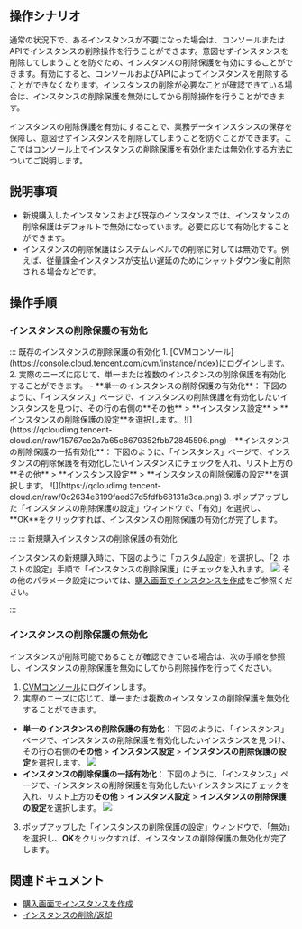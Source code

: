 ## 操作シナリオ


通常の状況下で、あるインスタンスが不要になった場合は、コンソールまたはAPIでインスタンスの削除操作を行うことができます。意図せずインスタンスを削除してしまうことを防ぐため、インスタンスの削除保護を有効にすることができます。有効にすると、コンソールおよびAPIによってインスタンスを削除することができなくなります。インスタンスの削除が必要なことが確認できている場合は、インスタンスの削除保護を無効にしてから削除操作を行うことができます。

インスタンスの削除保護を有効にすることで、業務データインスタンスの保存を保障し、意図せずインスタンスを削除してしまうことを防ぐことができます。ここではコンソール上でインスタンスの削除保護を有効化または無効化する方法についてご説明します。

## 説明事項
- 新規購入したインスタンスおよび既存のインスタンスでは、インスタンスの削除保護はデフォルトで無効になっています。必要に応じて有効化することができます。
- インスタンスの削除保護はシステムレベルでの削除に対しては無効です。例えば、従量課金インスタンスが支払い遅延のためにシャットダウン後に削除される場合などです。


## 操作手順

### インスタンスの削除保護の有効化
<dx-tabs>
::: 既存のインスタンスの削除保護の有効化
1. [CVMコンソール](https://console.cloud.tencent.com/cvm/instance/index)にログインします。
2. 実際のニーズに応じて、単一または複数のインスタンスの削除保護を有効化することができます。
 - **単一のインスタンスの削除保護の有効化**：
下図のように、「インスタンス」ページで、インスタンスの削除保護を有効化したいインスタンスを見つけ、その行の右側の**その他** > **インスタンス設定** > **インスタンスの削除保護の設定**を選択します。
![](https://qcloudimg.tencent-cloud.cn/raw/15767ce2a7a65c8679352fbb72845596.png)
 - **インスタンスの削除保護の一括有効化**：
下図のように、「インスタンス」ページで、インスタンスの削除保護を有効化したいインスタンスにチェックを入れ、リスト上方の**その他** > **インスタンス設定** > **インスタンスの削除保護の設定**を選択します。
![](https://qcloudimg.tencent-cloud.cn/raw/0c2634e3199faed37d5fdfb68131a3ca.png)
3. ポップアップした「インスタンスの削除保護の設定」ウィンドウで、「有効」を選択し、**OK**をクリックすれば、インスタンスの削除保護の有効化が完了します。

:::
::: 新規購入インスタンスの削除保護の有効化

インスタンスの新規購入時に、下図のように「カスタム設定」を選択し、「2. ホストの設定」手順で「インスタンスの削除保護」にチェックを入れます。
![](https://qcloudimg.tencent-cloud.cn/raw/610370e5d6e195a41e6d1536564dedd9.png)
<dx-alert infotype="explain" title="">
その他のパラメータ設定については、[購入画面でインスタンスを作成](https://intl.cloud.tencent.com/document/product/213/4855)をご参照ください。
</dx-alert>

:::
</dx-tabs>




### インスタンスの削除保護の無効化
インスタンスが削除可能であることが確認できている場合は、次の手順を参照し、インスタンスの削除保護を無効にしてから削除操作を行ってください。


1. [CVMコンソール](https://console.cloud.tencent.com/cvm/instance/index)にログインします。
2. 実際のニーズに応じて、単一または複数のインスタンスの削除保護を無効化することができます。
 - **単一のインスタンスの削除保護の有効化**：
下図のように、「インスタンス」ページで、インスタンスの削除保護を有効化したいインスタンスを見つけ、その行の右側の**その他** > **インスタンス設定** > **インスタンスの削除保護の設定**を選択します。
![](https://qcloudimg.tencent-cloud.cn/raw/15767ce2a7a65c8679352fbb72845596.png)
 - **インスタンスの削除保護の一括有効化**：
下図のように、「インスタンス」ページで、インスタンスの削除保護を有効化したいインスタンスにチェックを入れ、リスト上方の**その他** > **インスタンス設定** > **インスタンスの削除保護の設定**を選択します。
![](https://qcloudimg.tencent-cloud.cn/raw/0c2634e3199faed37d5fdfb68131a3ca.png)
3. ポップアップした「インスタンスの削除保護の設定」ウィンドウで、「無効」を選択し、**OK**をクリックすれば、インスタンスの削除保護の無効化が完了します。



## 関連ドキュメント
- [購入画面でインスタンスを作成](https://intl.cloud.tencent.com/document/product/213/4855)
- [インスタンスの削除/返却](https://intl.cloud.tencent.com/document/product/213/4930)
